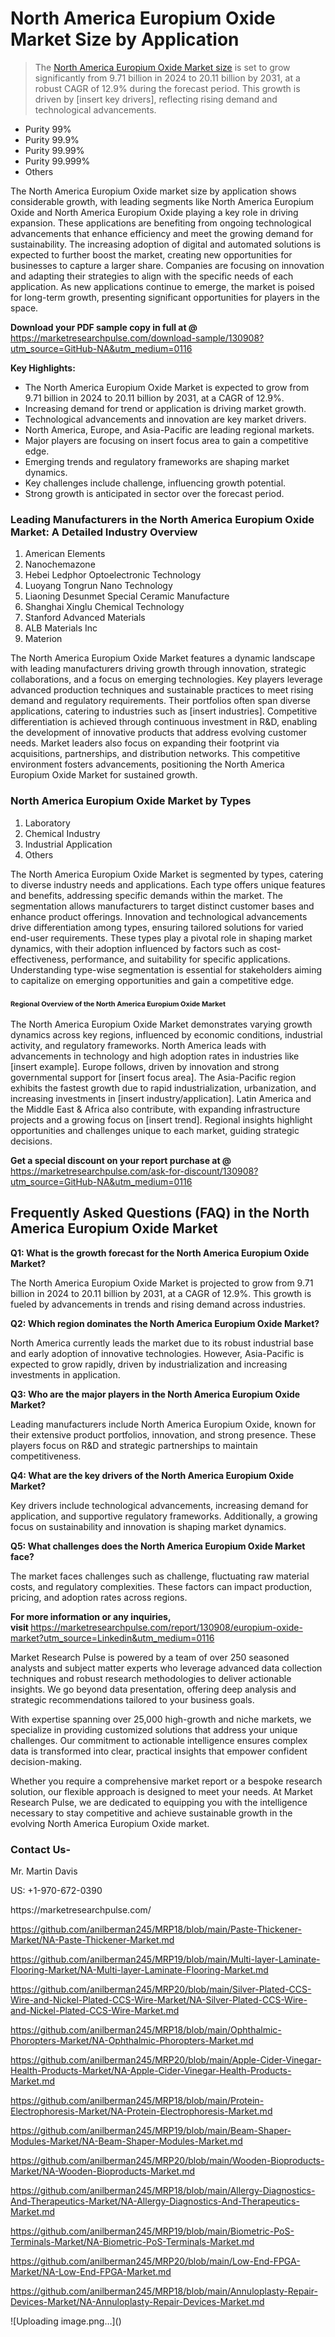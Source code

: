 <h1>North America Europium Oxide Market&nbsp;Size by Application</h1><blockquote><p>The <a href="https://marketresearchpulse.com/download-sample/130908?utm_source=GitHub-NA&amp;utm_medium=0116">North America Europium Oxide Market size</a> is set to grow significantly from 9.71 billion in 2024 to 20.11 billion by 2031, at a robust CAGR of 12.9% during the forecast period. This growth is driven by [insert key drivers], reflecting rising demand and technological advancements.</p></blockquote><ul><li>Purity 99%<li> Purity 99.9%<li> Purity 99.99%<li> Purity 99.999%<li> Others</li></ul><p>The North America Europium Oxide market size by application shows considerable growth, with leading segments like North America Europium Oxide and North America Europium Oxide playing a key role in driving expansion. These applications are benefiting from ongoing technological advancements that enhance efficiency and meet the growing demand for sustainability. The increasing adoption of digital and automated solutions is expected to further boost the market, creating new opportunities for businesses to capture a larger share. Companies are focusing on innovation and adapting their strategies to align with the specific needs of each application. As new applications continue to emerge, the market is poised for long-term growth, presenting significant opportunities for players in the space.</p><p><strong>Download your PDF sample copy in full at @ </strong><a href="https://marketresearchpulse.com/download-sample/130908?utm_source=GitHub-NA&amp;utm_medium=0116">https://marketresearchpulse.com/download-sample/130908?utm_source=GitHub-NA&amp;utm_medium=0116</a></p><p><strong>Key Highlights: </strong></p><ul><li>The North America Europium Oxide Market is expected to grow from 9.71 billion in 2024 to 20.11 billion by 2031, at a CAGR of 12.9%.</li><li>Increasing demand for trend or application is driving market growth.</li><li>Technological advancements and innovation are key market drivers.</li><li>North America, Europe, and Asia-Pacific are leading regional markets.</li><li>Major players are focusing on insert focus area to gain a competitive edge.</li><li>Emerging trends and regulatory frameworks are shaping market dynamics.</li><li>Key challenges include challenge, influencing growth potential.</li><li>Strong growth is anticipated in sector over the forecast period.</li></ul><h3>Leading Manufacturers in the North America Europium Oxide Market: A Detailed Industry Overview</h3><ol><li>American Elements</li><li>Nanochemazone</li><li>Hebei Ledphor Optoelectronic Technology</li><li>Luoyang Tongrun Nano Technology</li><li>Liaoning Desunmet Special Ceramic Manufacture</li><li>Shanghai Xinglu Chemical Technology</li><li>Stanford Advanced Materials</li><li>ALB Materials Inc</li><li>Materion</li></ol><div class="flex max-w-full flex-col flex-grow"><div class="min-h-8 text-message flex w-full flex-col items-end gap-2 whitespace-normal break-words [.text-message+&amp;]:mt-5" dir="auto" data-message-author-role="assistant" data-message-id="fd8432e4-4910-450d-b182-61b7bfb0a01f" data-message-model-slug="gpt-4o"><div class="flex w-full flex-col gap-1 empty:hidden first:pt-[3px]"><div class="markdown prose w-full break-words dark:prose-invert light"><p>The North America Europium Oxide Market features a dynamic landscape with leading manufacturers driving growth through innovation, strategic collaborations, and a focus on emerging technologies. Key players leverage advanced production techniques and sustainable practices to meet rising demand and regulatory requirements. Their portfolios often span diverse applications, catering to industries such as [insert industries]. Competitive differentiation is achieved through continuous investment in R&amp;D, enabling the development of innovative products that address evolving customer needs. Market leaders also focus on expanding their footprint via acquisitions, partnerships, and distribution networks. This competitive environment fosters advancements, positioning the North America Europium Oxide Market for sustained growth.</p></div></div></div></div><h3>North America Europium Oxide Market by Types</h3><ol><li>Laboratory<li> Chemical Industry<li> Industrial Application<li> Others</li></ol><div class="flex max-w-full flex-col flex-grow"><div class="min-h-8 text-message flex w-full flex-col items-end gap-2 whitespace-normal break-words [.text-message+&amp;]:mt-5" dir="auto" data-message-author-role="assistant" data-message-id="084470be-0bb7-4664-bddf-5156b4f41249" data-message-model-slug="gpt-4o-mini"><div class="flex w-full flex-col gap-1 empty:hidden first:pt-[3px]"><div class="markdown prose w-full break-words dark:prose-invert light"><p>The North America Europium Oxide Market is segmented by types, catering to diverse industry needs and applications. Each type offers unique features and benefits, addressing specific demands within the market. The segmentation allows manufacturers to target distinct customer bases and enhance product offerings. Innovation and technological advancements drive differentiation among types, ensuring tailored solutions for varied end-user requirements. These types play a pivotal role in shaping market dynamics, with their adoption influenced by factors such as cost-effectiveness, performance, and suitability for specific applications. Understanding type-wise segmentation is essential for stakeholders aiming to capitalize on emerging opportunities and gain a competitive edge.</p></div></div></div></div><h3><span style="font-size: 11px;">Regional Overview of the North America Europium Oxide Market</span></h3><div class="flex max-w-full flex-col flex-grow"><div class="min-h-8 text-message flex w-full flex-col items-end gap-2 whitespace-normal break-words [.text-message+&amp;]:mt-5" dir="auto" data-message-author-role="assistant" data-message-id="e9038762-ce64-4e30-91c9-9bd413514231" data-message-model-slug="gpt-4o-mini"><div class="flex w-full flex-col gap-1 empty:hidden first:pt-[3px]"><div class="markdown prose w-full break-words dark:prose-invert light"><p>The North America Europium Oxide Market demonstrates varying growth dynamics across key regions, influenced by economic conditions, industrial activity, and regulatory frameworks. North America leads with advancements in technology and high adoption rates in industries like [insert example]. Europe follows, driven by innovation and strong governmental support for [insert focus area]. The Asia-Pacific region exhibits the fastest growth due to rapid industrialization, urbanization, and increasing investments in [insert industry/application]. Latin America and the Middle East &amp; Africa also contribute, with expanding infrastructure projects and a growing focus on [insert trend]. Regional insights highlight opportunities and challenges unique to each market, guiding strategic decisions.</p></div></div></div></div><p><strong>Get a special discount on your report purchase at @ </strong><a href="https://marketresearchpulse.com/ask-for-discount/130908?utm_source=GitHub-NA&amp;utm_medium=0116">https://marketresearchpulse.com/ask-for-discount/130908?utm_source=GitHub-NA&amp;utm_medium=0116</a></p><h2>Frequently Asked Questions (FAQ) in the North America Europium Oxide Market</h2><p><strong>Q1: What is the growth forecast for the North America Europium Oxide Market?</strong></p><p>The North America Europium Oxide Market is projected to grow from 9.71 billion in 2024 to 20.11 billion by 2031, at a CAGR of 12.9%. This growth is fueled by advancements in trends and rising demand across industries.</p><p><strong>Q2: Which region dominates the North America Europium Oxide Market?</strong></p><p>North America currently leads the market due to its robust industrial base and early adoption of innovative technologies. However, Asia-Pacific is expected to grow rapidly, driven by industrialization and increasing investments in application.</p><p><strong>Q3: Who are the major players in the North America Europium Oxide Market?</strong></p><p>Leading manufacturers include North America Europium Oxide, known for their extensive product portfolios, innovation, and strong presence. These players focus on R&amp;D and strategic partnerships to maintain competitiveness.</p><p><strong>Q4: What are the key drivers of the North America Europium Oxide Market?</strong></p><p>Key drivers include technological advancements, increasing demand for application, and supportive regulatory frameworks. Additionally, a growing focus on sustainability and innovation is shaping market dynamics.</p><p><strong>Q5: What challenges does the North America Europium Oxide Market face?</strong></p><p>The market faces challenges such as challenge, fluctuating raw material costs, and regulatory complexities. These factors can impact production, pricing, and adoption rates across regions.</p><p><strong>For more information or any inquiries, visit&nbsp;</strong><a href="https://marketresearchpulse.com/report/130908/europium-oxide-market?utm_source=Linkedin&utm_medium=0116">https://marketresearchpulse.com/report/130908/europium-oxide-market?utm_source=Linkedin&utm_medium=0116</a></p><p>Market Research Pulse is powered by a team of over 250 seasoned analysts and subject matter experts who leverage advanced data collection techniques and robust research methodologies to deliver actionable insights. We go beyond data presentation, offering deep analysis and strategic recommendations tailored to your business goals.</p><p>With expertise spanning over 25,000 high-growth and niche markets, we specialize in providing customized solutions that address your unique challenges. Our commitment to actionable intelligence ensures complex data is transformed into clear, practical insights that empower confident decision-making.</p><p>Whether you require a comprehensive market report or a bespoke research solution, our flexible approach is designed to meet your needs. At Market Research Pulse, we are dedicated to equipping you with the intelligence necessary to stay competitive and achieve sustainable growth in the evolving North America Europium Oxide market.</p><h3><strong>Contact Us-</strong></h3><p>Mr. Martin Davis</p><p>US: +1-970-672-0390</p><p>https://marketresearchpulse.com/</p><p><a href="https://github.com/anilberman245/MRP18/blob/main/Paste-Thickener-Market/NA-Paste-Thickener-Market.md">https://github.com/anilberman245/MRP18/blob/main/Paste-Thickener-Market/NA-Paste-Thickener-Market.md</a></p><p><a href="https://github.com/anilberman245/MRP19/blob/main/Multi-layer-Laminate-Flooring-Market/NA-Multi-layer-Laminate-Flooring-Market.md">https://github.com/anilberman245/MRP19/blob/main/Multi-layer-Laminate-Flooring-Market/NA-Multi-layer-Laminate-Flooring-Market.md</a></p><p><a href="https://github.com/anilberman245/MRP20/blob/main/Silver-Plated-CCS-Wire-and-Nickel-Plated-CCS-Wire-Market/NA-Silver-Plated-CCS-Wire-and-Nickel-Plated-CCS-Wire-Market.md">https://github.com/anilberman245/MRP20/blob/main/Silver-Plated-CCS-Wire-and-Nickel-Plated-CCS-Wire-Market/NA-Silver-Plated-CCS-Wire-and-Nickel-Plated-CCS-Wire-Market.md</a></p><p><a href="https://github.com/anilberman245/MRP18/blob/main/Ophthalmic-Phoropters-Market/NA-Ophthalmic-Phoropters-Market.md">https://github.com/anilberman245/MRP18/blob/main/Ophthalmic-Phoropters-Market/NA-Ophthalmic-Phoropters-Market.md</a></p><p><a href="https://github.com/anilberman245/MRP20/blob/main/Apple-Cider-Vinegar-Health-Products-Market/NA-Apple-Cider-Vinegar-Health-Products-Market.md">https://github.com/anilberman245/MRP20/blob/main/Apple-Cider-Vinegar-Health-Products-Market/NA-Apple-Cider-Vinegar-Health-Products-Market.md</a></p><p><a href="https://github.com/anilberman245/MRP18/blob/main/Protein-Electrophoresis-Market/NA-Protein-Electrophoresis-Market.md">https://github.com/anilberman245/MRP18/blob/main/Protein-Electrophoresis-Market/NA-Protein-Electrophoresis-Market.md</a></p><p><a href="https://github.com/anilberman245/MRP19/blob/main/Beam-Shaper-Modules-Market/NA-Beam-Shaper-Modules-Market.md">https://github.com/anilberman245/MRP19/blob/main/Beam-Shaper-Modules-Market/NA-Beam-Shaper-Modules-Market.md</a></p><p><a href="https://github.com/anilberman245/MRP20/blob/main/Wooden-Bioproducts-Market/NA-Wooden-Bioproducts-Market.md">https://github.com/anilberman245/MRP20/blob/main/Wooden-Bioproducts-Market/NA-Wooden-Bioproducts-Market.md</a></p><p><a href="https://github.com/anilberman245/MRP18/blob/main/Allergy-Diagnostics-And-Therapeutics-Market/NA-Allergy-Diagnostics-And-Therapeutics-Market.md">https://github.com/anilberman245/MRP18/blob/main/Allergy-Diagnostics-And-Therapeutics-Market/NA-Allergy-Diagnostics-And-Therapeutics-Market.md</a></p><p><a href="https://github.com/anilberman245/MRP19/blob/main/Biometric-PoS-Terminals-Market/NA-Biometric-PoS-Terminals-Market.md">https://github.com/anilberman245/MRP19/blob/main/Biometric-PoS-Terminals-Market/NA-Biometric-PoS-Terminals-Market.md</a></p><p><a href="https://github.com/anilberman245/MRP20/blob/main/Low-End-FPGA-Market/NA-Low-End-FPGA-Market.md">https://github.com/anilberman245/MRP20/blob/main/Low-End-FPGA-Market/NA-Low-End-FPGA-Market.md</a></p><p><a href="https://github.com/anilberman245/MRP18/blob/main/Annuloplasty-Repair-Devices-Market/NA-Annuloplasty-Repair-Devices-Market.md">https://github.com/anilberman245/MRP18/blob/main/Annuloplasty-Repair-Devices-Market/NA-Annuloplasty-Repair-Devices-Market.md</a></p>
![Uploading image.png…]()
